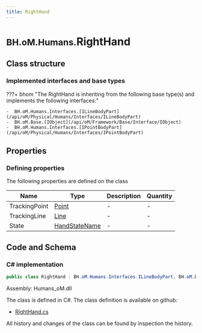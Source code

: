 ```yaml
---
title: RightHand
---
```


# <small>BH.oM.Humans.</small>**RightHand**



## Class structure

### Implemented interfaces and base types

???+ bhom "The RightHand is inheriting from the following base type(s) and implements the following interfaces:"

    -  BH.oM.Humans.Interfaces.[ILineBodyPart](/api/oM/Physical/Humans/Interfaces/ILineBodyPart)
    -  BH.oM.Base.[IObject](/api/oM/Framework/Base/Interface/IObject)
    -  BH.oM.Humans.Interfaces.[IPointBodyPart](/api/oM/Physical/Humans/Interfaces/IPointBodyPart)


## Properties



### Defining properties

The following properties are defined on the class

| Name             | Type             | Description      | Quantity         |
|------------------|------------------|------------------|------------------|
| TrackingPoint | [Point](/api/oM/Dimensional/Geometry/Vector/Point) | - | - |
| TrackingLine | [Line](/api/oM/Dimensional/Geometry/Curve/Line) | - | - |
| State | [HandStateName](/api/oM/Physical/Humans/Enums/HandStateName) | - | - |


## Code and Schema

### C# implementation

``` C# title="C#"
public class RightHand : BH.oM.Humans.Interfaces.ILineBodyPart, BH.oM.Base.IObject, BH.oM.Humans.Interfaces.IPointBodyPart
```

Assembly: Humans_oM.dll

The class is defined in C#. The class definition is available on github:

- [RightHand.cs](https://github.com/BHoM/BHoM/blob/develop/Humans_oM/BodyParts\RightHand.cs)

All history and changes of the class can be found by inspection the history.
